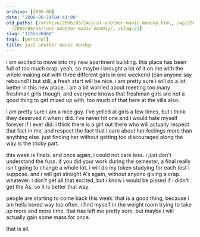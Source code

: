 ```yaml
---
archive: [2006-08]
date: '2006-08-14T04:41:00'
old_paths: [/archive/2006/08/14/just-another-manic-monday.html, /wp/2006/08/14/just-another-manic-monday/,
  /2006/08/14/just-another-manic-monday/, /blog/22]
slug: '1155530460'
tags: [personal]
title: just another manic monday
---
```


i am excited to move into my new apartment building. this place has been
full of too much crap. yeah, so maybe i brought a lot of it on me with the
whole making out with three different girls in one weekend (can anyone say
rebound?) but still, a fresh start will be nice. i am pretty sure i will
do a lot better in this new place. i am a bit worried about meeting too
many freshman girls though, and everyone knows that freshman girls are not
a good thing to get mixed up with. too much of that here at the villa
also.

i am pretty sure i am a nice guy. i've yelled at girls a few times, but
i think they deserved it when i did. i've never hit one and i would hate
myself forever if i ever did. i think there is a girl out there who will
actually respect that fact in me, and respect the fact that i care about
her feelings more than anything else. just finding her without getting too
discouraged along the way is the tricky part.

this week is finals. and once again, i could not care less. i just don't
understand the fuss. if you did your work during the semester, a final
really isn't going to change a whole lot. i will do my token studying for
each test i suppose. and i will get straight A's again, without anyone
giving a crap. whatever. i don't get all that excited, but i know i would
be pissed if i didn't get the As, so it is better that way.

people are starting to come back this week. that is a good thing, because
i am hella bored way too often. i find myself in the weight room trying to
take up more and more time. that has left me pretty sore, but maybe i will
actually gain some mass for once.

that is all.

